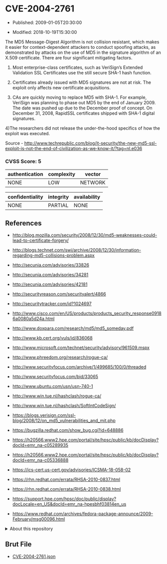 # CVE-2004-2761

- Published: 2009-01-05T20:30:00

- Modified: 2018-10-19T15:30:00

The MD5 Message-Digest Algorithm is not collision resistant, which makes it easier for context-dependent attackers to conduct spoofing attacks, as demonstrated by attacks on the use of MD5 in the signature algorithm of an X.509 certificate. There are four significant mitigating factors.

1) Most enterprise-class certificates, such as VeriSign’s Extended Validation SSL Certificates use the still secure SHA-1 hash function. 

2) Certificates already issued with MD5 signatures are not at risk.  The exploit only affects new certificate acquisitions. 

3) CAs are quickly moving to replace MD5 with SHA-1.  For example, VeriSign was planning to phase out MD5 by the end of January 2009.  The date was pushed up due to the December proof of concept.  On December 31, 2008, RapidSSL certificates shipped with SHA-1 digital signatures. 

4)The researchers did not release the under-the-hood specifics of how the exploit was executed. 

Source - http://www.techrepublic.com/blog/it-security/the-new-md5-ssl-exploit-is-not-the-end-of-civilization-as-we-know-it/?tag=nl.e036

### CVSS Score: **5**

| authentication | complexity | vector |
| --- | --- | --- |
| NONE | LOW | NETWORK |

| confidentiality | integrity | availability |
| --- | --- | --- |
| NONE | PARTIAL | NONE |

## References

* http://blog.mozilla.com/security/2008/12/30/md5-weaknesses-could-lead-to-certificate-forgery/

* http://blogs.technet.com/swi/archive/2008/12/30/information-regarding-md5-collisions-problem.aspx

* http://secunia.com/advisories/33826

* http://secunia.com/advisories/34281

* http://secunia.com/advisories/42181

* http://securityreason.com/securityalert/4866

* http://securitytracker.com/id?1024697

* http://www.cisco.com/en/US/products/products_security_response09186a0080a5d24a.html

* http://www.doxpara.com/research/md5/md5_someday.pdf

* http://www.kb.cert.org/vuls/id/836068

* http://www.microsoft.com/technet/security/advisory/961509.mspx

* http://www.phreedom.org/research/rogue-ca/

* http://www.securityfocus.com/archive/1/499685/100/0/threaded

* http://www.securityfocus.com/bid/33065

* http://www.ubuntu.com/usn/usn-740-1

* http://www.win.tue.nl/hashclash/rogue-ca/

* http://www.win.tue.nl/hashclash/SoftIntCodeSign/

* https://blogs.verisign.com/ssl-blog/2008/12/on_md5_vulnerabilities_and_mit.php

* https://bugzilla.redhat.com/show_bug.cgi?id=648886

* https://h20566.www2.hpe.com/portal/site/hpsc/public/kb/docDisplay?docId=emr_na-c05289935

* https://h20566.www2.hpe.com/portal/site/hpsc/public/kb/docDisplay?docId=emr_na-c05336888

* https://ics-cert.us-cert.gov/advisories/ICSMA-18-058-02

* https://rhn.redhat.com/errata/RHSA-2010-0837.html

* https://rhn.redhat.com/errata/RHSA-2010-0838.html

* https://support.hpe.com/hpsc/doc/public/display?docLocale=en_US&docId=emr_na-hpesbhf03814en_us

* https://www.redhat.com/archives/fedora-package-announce/2009-February/msg00096.html

<details>
<summary>About this repository</summary> 

  This repository is part of the project [Live Hack CVE](https://github.com/Live-Hack-CVE). Main website can be found [www.live-hack.org](https://www.live-hack.org) 
  
  Made by [Sn0wAlice](https://github.com/Sn0wAlice) for the people that care about security and need to have a feed of the latest CVEs. Hope you enjoy it, don't forget to star the repo and follow me on [Twitter](https://twitter.com/Sn0wAlice) and [Github](https://github.com/Sn0wAlice). And that is my [personnal website](https://www.alice-snow.me/)

  - [Home Page](https://github.com/Live-Hack-CVE)
  - [Framework](https://github.com/Live-Hack-CVE/cve-framework)
  - [CVE database](https://github.com/Live-Hack-CVE/full_database)
  - [Changelog](https://github.com/Live-Hack-CVE/Changelog)
</details>

## Brut File

* [CVE-2004-2761.json](https://raw.githubusercontent.com/Live-Hack-CVE/full_database/main/cves/2004/CVE-2004-2761.json)

